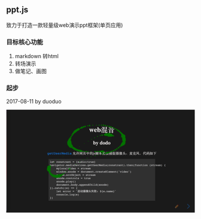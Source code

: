 ## ppt.js
致力于打造一款轻量级web演示ppt框架(单页应用)

### 目标核心功能
1. markdown 转html
2. 转场演示
3. 做笔记、画图

### 起步
2017-08-11 by duoduo

![运行效果](https://raw.githubusercontent.com/lduoduo/webppt/master/wp/src/img/image.png)